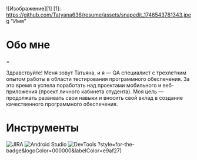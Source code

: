 ![Изображение][1]
[1]: https://github.com/Tatyana636/resume/assets/snapedit_1746543781343.jpeg  "Имя"

# Обо мне
=

Здравствуйте! 
Меня зовут Татьяна, и я — QA специалист с трехлетним опытом работы в области тестирования программного обеспечения. 
За это время я успела поработать над проектами мобильного и веб-приложения (проект личного кабинета студента).
Моя цель — продолжать развивать свои навыки и вносить свой вклад в создание качественного программного обеспечения.

# Инструменты
![JIRA](https://img.shields.io/jira/issue/:-Jira-?style=for-the-badge&logoColor=000000&labelColor=e9af27)
![Android Studio](https://img.shields.io/aur/license/:Android-Studio?style=for-the-badge&logoColor=000000&labelColor=e9af27)
![DevTools](https://img.shields.io/cran/l/:-DevTools-)
?style=for-the-badge&logoColor=000000&labelColor=e9af27)

